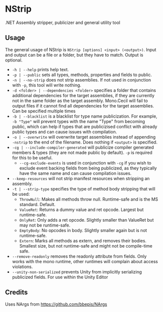 # NStrip
.NET Assembly stripper, publicizer and general utility tool

## Usage
The general usage of NStrip is `NStrip [options] <input> (<output>)`. Input and output can be a file or a folder, but they have to match. Output is optional.

- `-h | --help` prints help text.
- `-p | --public` sets all types, methods, properties and fields to public.
- `-n | --no-strip` does not strip assemblies. If not used in conjunction with `-p`, this tool will write nothing.
- `-d <folder> | --dependencies <folder>` specifies a folder that contains additional dependencies for the target assemblies, if they are currently not in the same folder as the target assembly. Mono.Cecil will fail to output files if it cannot find all dependencies for the target assemblies. Can be specified multiple times
- `-b | --blacklist` is a blacklist for type name publicization. For example, `-b "Type"` will prevent types with the name "Type" from becoming public, which can help if types that are publicizised conflict with already public types and can cause issues with compilation.
- `-o | --overwrite` will overwrite target assemblies instead of appending `-nstrip` to the end of the filename. Does nothing if `<output>` is specified.
- `-cg | --include-compiler-generated` will publicize compiler generated members & types (they are not made public by default). `-p` is required for this to be useful.
  - `--cg-exclude-events` is used in conjunction with `-cg` if you wish to exclude event backing fields from being publicized, as they typically have the same name and can cause compilation issues.
- `--keep-resources` will not strip manifest resources when stripping an assembly.
- `-t | --strip-type` specifies the type of method body stripping that will be used:
  - `ThrowNull`: Makes all methods throw null. Runtime-safe and is the MS standard. Default.
  - `ValueRet`: Returns a dummy value and ret opcode. Largest but runtime-safe.
  - `OnlyRet`: Only adds a ret opcode. Slightly smaller than ValueRet but may not be runtime-safe.
  - `EmptyBody`: No opcodes in body. Slightly smaller again but is not runtime-safe.
  - `Extern`: Marks all methods as extern, and removes their bodies. Smallest size, but not runtime-safe and might not be compile-time safe.
- `--remove-readonly` removes the readonly attribute from fields. Only works with the mono runtime, other runtimes will complain about access violations.
- `--unity-non-serialized` prevents Unity from implicitly serializing publicized fields. For use within the Unity Editor

## Credits
Uses NArgs from https://github.com/bbepis/NArgs
